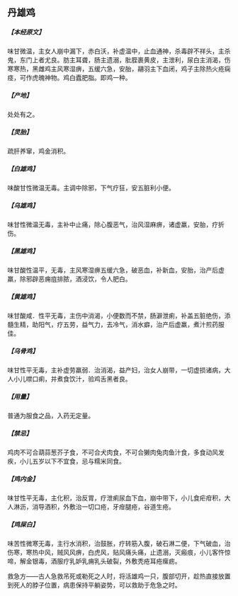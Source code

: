 ## 丹雄鸡

##### 【本经原文】
味甘微温，主女人崩中漏下，赤白沃，补虚温中，止血通神，杀毒辟不祥头，主杀鬼，东门上者尤良。肪主耳聋，肠主遗溺，肶胵裹黄皮，主泄利，尿白主消渴，伤寒寒热，黑雌鸡主风寒湿痹，五缓六急，安胎，翮羽主下血闭，鸡子主除热火疮痫痉，可作虎魄神物。鸡白蠹肥脂。即鸡一种。
##### 【产地】
处处有之。
##### 【灵胎】
疏肝养窜，鸡金消积。
##### 【白雄鸡】
味酸甘性微温无毒。主调中除邪，下气疗狂，安五脏利小便。
##### 【乌雄鸡】
味甘性微温无毒，主补中止痛，除心腹恶气，治风湿麻痹，诸虚羸，安胎，疗折伤。
##### 【黑雄鸡】
味甘酸性温平，无毒，主风寒湿痹五缓六急，破恶血，补新血，安胎，治产后虚羸，除邪辟恶痈疽排脓，酒浸饮，令人肥白。
##### 【黄雄鸡】
味甘酸咸．性平无毒，主伤中消渴，小便数而不禁，肠澼泄痢，补盖五脏绝伤，添髓生精，助阳气，疗五劳，益气力，去冷气，消水癖，治产后虚羸，煮汁煎药服佳。
##### 【乌骨鸡】
味甘性平无毒，主补虚劳羸弱．治消渴，益产妇，治女人崩带，一切虚损诸病，大人小儿噤口痢，并煮食饮汁，验鸡舌黑者良。
##### 【用量】
普通为服食之品，入药无定量。
##### 【禁忌】
鸡肉不可合葫蒜葱芥子食，不可合犬肉食，不可合獭肉兔肉鱼汁食，多食动风发疾，小儿五岁以下不宜食，忌与糯米同食。
##### 【鸡内金】
味甘性平无毒，主化积，治反胃，疗泄痢尿血下血，崩中带下，小儿食疟疳积，大人淋沥，消导酒积，外敷治一切口疮，牙疳腿疮，谷道生疮。
##### 【鸡屎白】
味苦性微寒无毒，主行水消积，治鼓胀，疗转筋入腹，破石淋二便，下气破血，治伤寒，寒热中风，贼风风痹，白虎风，贴风痛头痛，止遗溺，灭瘢痕，小儿客忤惊啼，解金银毒，酒服疗乳妒乳痈乳头破裂，外敷秃疮耳疮瘰疬。

救急方——古人急救吊死或勒死之人时，将活雄鸡一只，腹部切开，趁热直接放置到死人的脖子位置，病患保持平躺姿势，可以救助于危急之时。